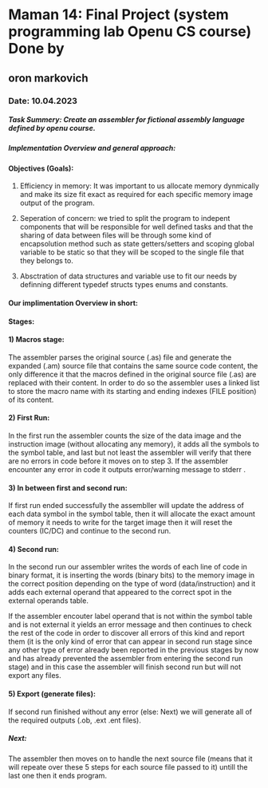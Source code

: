 
# Maman 14: Final Project (system programming lab Openu CS course) Done by 
## oron markovich
### Date: 10.04.2023

##### Task Summery: Create an assembler for fictional assembly language defined by openu course.
##### Implementation Overview and general approach:

#### Objectives (Goals): ### 
1) Efficiency in memory: It was important to us allocate memory dynmically and make its size fit exact as required for each specific memory image output of the program.

2) Seperation of concern: we tried to split the program to indepent components that will be responsible for well defined tasks and that the sharing of data between files will be through some kind of encapsolution method such as state getters/setters and scoping global variable to be static so that they will be scoped to the single file that they belongs to.

3) Absctration of data structures and variable use to fit our needs by definning different typedef structs types enums and constants.

#### Our implimentation Overview in short: 
#### Stages:

#### 1) Macros stage:
The assembler parses the original source (.as) file and generate the expanded (.am) source file that contains the same source code content, 
the only difference it that the macros defined in the original source file (.as) are replaced with their content. In order to do so the assembler 
uses a linked list to store the macro name with its starting and ending indexes (FILE position) of its content.

#### 2) First Run:
In the first run the assembler counts the size of the data image and the instruction image (without allocating any memory), 
it adds all the symbols to the symbol table, and last but not least the assembler will verify that there are no errors in code before 
it moves on  to step 3. If the assembler encounter any error in code it outputs error/warning message to stderr . 
 
#### 3) In between first and second run:
If first run ended successfully the assembller will update the address of each data symbol in the symbol table, 
then it will allocate the exact amount of memory it needs to write for the target image 
then it will reset the counters (IC/DC) and continue to the second run. 

#### 4) Second run:
In the second run our assembler writes the words of each line of code in binary format, it is inserting the words (binary bits) to
the memory image in the correct position depending on the type of word (data/instruction) and it adds each external
operand that appeared to the correct spot in the external operands table. 

If the assembler encouter label operand that is not within the symbol table and is not external it yields an error message and then continues to check the
rest of the code in order to discover all errors of this kind and report them (it is the only kind of error that can appear in second run stage since any other 
type of error already been reported in the previous stages by now and has already prevented the assembler from entering the second run stage) 
and in this case the assembler will finish second run but will not export any files. 

 #### 5) Export (generate files):
 If second run finished without any error (else: Next) we will generate all of the required outputs (.ob, .ext .ent files).

##### Next:
The assembler then moves on to handle the next source file (means that it will repeate over these 5 steps for each source file passed to it) untill the last one then it ends program.
